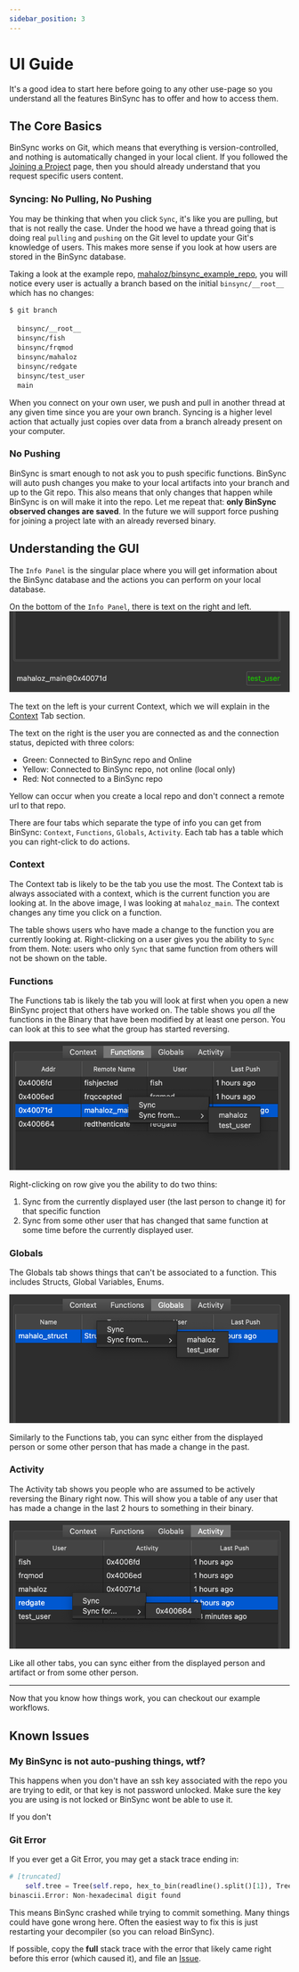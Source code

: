 ```yaml
---
sidebar_position: 3
---
```


# UI Guide

It's a good idea to start here before going to any other use-page so you understand all the features BinSync has to offer and how to access them.

## The Core Basics
BinSync works on Git, which means that everything is version-controlled, and nothing is automatically changed in your local client. 
If you followed the [Joining a Project](/quickstart/joining-project) page, then you should already understand that you request specific users content. 

### Syncing: No Pulling, No Pushing
You may be thinking that when you click `Sync`, it's like you are pulling, but that is not really the case. Under the hood we have a thread going that is doing real `pulling` and `pushing` on the Git level to update your Git's knowledge of users. This makes more sense if you look at how users are stored in the BinSync database. 

Taking a look at the example repo, [mahaloz/binsync_example_repo](https://github.com/mahaloz/binsync_example_repo/), you will notice every user is actually a branch based on the initial `binsync/__root__` which has no changes:

```bash
$ git branch

  binsync/__root__
  binsync/fish
  binsync/frqmod
  binsync/mahaloz
  binsync/redgate
  binsync/test_user
  main
```

When you connect on your own user, we push and pull in another thread at any given time since you are your own branch. Syncing is a higher level action that actually just copies over data from a branch already present on your computer.

### No Pushing
BinSync is smart enough to not ask you to push specific functions. BinSync will auto push changes you make to your local artifacts into your branch and up to the Git repo. This also means that only changes that happen while BinSync is on will make it into the repo. Let me repeat that: **only BinSync observed changes are saved**. In the future we will support force pushing for joining a project late with an already reversed binary. 

## Understanding the GUI
The `Info Panel` is the singular place where you will get information about the BinSync database and the actions you can perform on your local database. 

On the bottom of the `Info Panel`, there is text on the right and left.
![](./img/manual1.png)

The text on the left is your current Context, which we will explain in the [Context](#context) Tab section. 

The text on the right is the user you are connected as and the connection status, depicted with three colors:
- Green: Connected to BinSync repo and Online
- Yellow: Connected to BinSync repo, not online (local only)
- Red: Not connected to a BinSync repo 

Yellow can occur when you create a local repo and don't connect a remote url to that repo. 

There are four tabs which separate the type of info you can get from BinSync: `Context`, `Functions`, `Globals`, `Activity`. Each tab has a table which you can right-click to do actions.  

### Context
The Context tab is likely to be the tab you use the most. The Context tab is always associated with a context, which is the current function you are looking at. In the above image, I was looking at `mahaloz_main`. The context changes any time you click on a function. 

The table shows users who have made a change to the function you are currently looking at. Right-clicking on a user gives you the ability to `Sync` from them. Note: users who only `Sync` that same function from others will not be shown on the table. 

### Functions
The Functions tab is likely the tab you will look at first when you open a new BinSync project that others have worked on. The table shows you _all_ the functions in the Binary that have been modified by at least one person. You can look at this to see what the group has started reversing. 

![](./img/manual2.png)

Right-clicking on row give you the ability to do two thins:
1. Sync from the currently displayed user (the last person to change it) for that specific function
2. Sync from some other user that has changed that same function at some time before the currently displayed user.

### Globals
The Globals tab shows things that can't be associated to a function. This includes Structs, Global Variables, Enums. 

![](./img/manual3.png)

Similarly to the Functions tab, you can sync either from the displayed person or some other person that has made a change in the past.

### Activity
The Activity tab shows you people who are assumed to be actively reversing the Binary right now. This will show you a table of any user that has made a change in the last 2 hours to something in their binary. 

![](./img/manual4.png)

Like all other tabs, you can sync either from the displayed person and artifact or from some other person.

---

Now that you know how things work, you can checkout our example workflows.

## Known Issues 
### My BinSync is not auto-pushing things, wtf?
This happens when you don't have an ssh key associated with the repo you are trying to edit, or that key is not password unlocked. Make sure the key you are using is not locked or BinSync wont be able to use it. 

If you don't 

### Git Error
If you ever get a Git Error, you may get a stack trace ending in:
```python
# [truncated]
    self.tree = Tree(self.repo, hex_to_bin(readline().split()[1]), Tree.tree_id << 12, '')
binascii.Error: Non-hexadecimal digit found
```

This means BinSync crashed while trying to commit something. Many things could have gone wrong here. Often the easiest way to fix this is just restarting your decompiler (so you can reload BinSync).

If possible, copy the **full** stack trace with the error that likely came right before this error (which caused it), and file an [Issue](https://github.com/angr/binsync/issues). 
